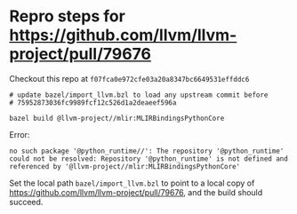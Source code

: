 # Repro steps for https://github.com/llvm/llvm-project/pull/79676

Checkout this repo at `f07fca0e972cfe03a20a8347bc6649531effddc6`

```
# update bazel/import_llvm.bzl to load any upstream commit before
# 75952873036fc9989fcf12c526d1a2deaeef596a

bazel build @llvm-project//mlir:MLIRBindingsPythonCore
```

Error:

```
no such package '@python_runtime//': The repository '@python_runtime'
could not be resolved: Repository '@python_runtime' is not defined and
referenced by '@llvm-project//mlir:MLIRBindingsPythonCore'
```

Set the local path `bazel/import_llvm.bzl` to point to a local copy of
https://github.com/llvm/llvm-project/pull/79676, and the build should succeed.
